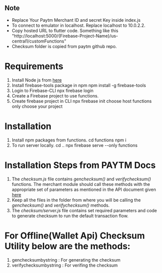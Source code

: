 ## Note

- Replace Your Paytm Merchant ID and secret Key inside index.js
- To connect to emulator in localhost. Replace localhost to 10.0.2.2.
- Copy hosted URL to flutter code. Something like this "http://localhost:5000/{Firebase-Project-Name}/us-central1/customFunctions"
- Checksum folder is copied from paytm github repo.

# Requirements

1. Install Node js from [here][nodejs]
2. Install firebase-tools package in npm
   npm install -g firebase-tools
3. Login to Firebase-CLI
   npx firebase login
4. Create a Firebase project to use functions.
5. Create firebase project in CLI
   npx firebase init
   choose host functions only
   choose your project

[nodejs]: https://nodejs.org/en/

# Installation

1. Install npm packages from functions.
   cd functions
   npm i
2. To run server locally.
   cd ..
   npx firebase serve --only functions

# Installation Steps from PAYTM Docs

1.  The _checksum.js_ file contains _genchecksum()_ and _verifychecksum()_ functions. The merchant module should call these methods with the appropriate set of parameters as mentioned in the API document given [here][link1]
2.  Keep all the files in the folder from where you will be calling the _genchecksum()_ and _verifychecksum()_ methods.
3.  The _checksum/server.js_ file contains set required parameters and code to generate checksum to run the default transaction flow.

[link1]: https://developer.paytm.com/docs

# For Offline(Wallet Api) Checksum Utility below are the methods:

1. genchecksumbystring : For generating the checksum
2. verifychecksumbystring : For verifing the checksum
